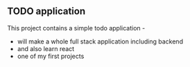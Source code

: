 ## TODO application 

This project contains a simple todo application - 


- will make a whole full stack application including backend 
- and also learn react 
- one of my first projects 